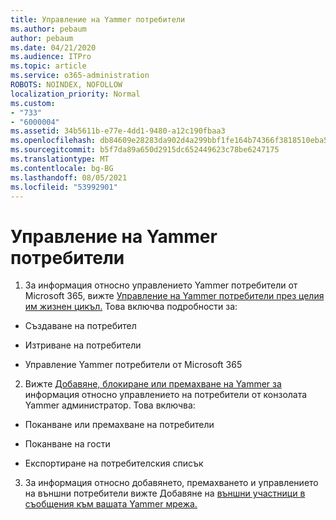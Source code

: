 ```yaml
---
title: Управление на Yammer потребители
ms.author: pebaum
author: pebaum
ms.date: 04/21/2020
ms.audience: ITPro
ms.topic: article
ms.service: o365-administration
ROBOTS: NOINDEX, NOFOLLOW
localization_priority: Normal
ms.custom:
- "733"
- "6000004"
ms.assetid: 34b5611b-e77e-4dd1-9480-a12c190fbaa3
ms.openlocfilehash: db84609e28283da902d4a299bbf1fe164b74366f3818510eba5f10d2ebbdf4f0
ms.sourcegitcommit: b5f7da89a650d2915dc652449623c78be6247175
ms.translationtype: MT
ms.contentlocale: bg-BG
ms.lasthandoff: 08/05/2021
ms.locfileid: "53992901"
---
```

# <a name="managing-yammer-users"></a>Управление на Yammer потребители

1. За информация относно управлението Yammer потребители от Microsoft 365, вижте [Управление на Yammer потребители през целия им жизнен цикъл.](https://docs.microsoft.com/yammer/manage-yammer-users/manage-users-across-their-lifecycle) Това включва подробности за:

  - Създаване на потребител

  - Изтриване на потребители

  - Управление Yammer потребители от Microsoft 365

2. Вижте [Добавяне, блокиране или премахване на Yammer за](https://docs.microsoft.com/yammer/manage-yammer-users/add-block-or-remove-users) информация относно управлението на потребители от конзолата Yammer администратор. Това включва:

  - Поканване или премахване на потребители

  - Поканване на гости

  - Експортиране на потребителския списък

3. За информация относно добавянето, премахването и управлението на външни потребители вижте Добавяне на [външни участници в съобщения към вашата Yammer мрежа.](https://docs.microsoft.com/yammer/work-with-external-users/add-external-participants)
